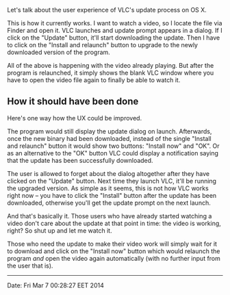 Let's talk about the user experience of VLC's update process on OS X.

This is how it currently works. I want to watch a video, so I locate the file via Finder and open it. VLC launches and update prompt appears in a dialog. If I click on the "Update" button, it'll start downloading the update. Then I have to click on the "Install and relaunch" button to upgrade to the newly downloaded version of the program.

All of the above is happening with the video already playing. But after the program is relaunched, it simply shows the blank VLC window where you have to open the video file again to finally be able to watch it.

## How it should have been done ##

Here's one way how the UX could be improved.

The program would still display the update dialog on launch. Afterwards, once the new binary had been downloaded, instead of the single "Install and relaunch" button it would show two buttons: "Install now" and "OK". Or as an alternative to the "OK" button VLC could display a notification saying that the update has been successfully downloaded.

The user is allowed to forget about the dialog altogether after they have clicked on the "Update" button. Next time they launch VLC, it'll be running the upgraded version. As simple as it seems, this is not how VLC works right now – you have to click the "Install" button after the update has been downloaded, otherwise you'll get the update prompt on the next launch.

And that's basically it. Those users who have already started watching a video don't care about the update at that point in time: the video is working, right? So shut up and let me watch it.

Those who need the update to make their video work will simply wait for it to download and click on the "Install now" button which would relaunch the program _and_ open the video again automatically (with no further input from the user that is).

---

Date: Fri Mar  7 00:28:27 EET 2014
